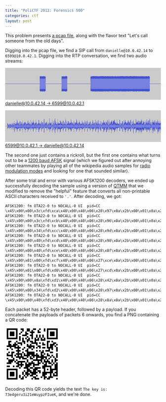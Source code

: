 ```yaml
---
title: "PoliCTF 2012: Forensics 500"
categories: ctf
layout: post
---
```


This problem presents [a pcap file][communication.pcap], along with the flavor text "Let's call someone from the old days".

Digging into the pcap file, we find a SIP call from `danielle@10.0.42.14` to `6599@10.0.42.1`.  Digging into the RTP conversation, we find two audio streams:

[![danielle@10.0.42.14 to 6599@10.0.42.1][danielle_6599.png]<br/>danielle@10.0.42.14 -> 6599@10.0.42.1][danielle_6599.au]

[![6599@10.0.42.1 to danielle@10.0.42.14][6599_danielle.png]<br/>6599@10.0.42.1 -> danielle@10.0.42.14][6599_danielle.au]

The second one just contains a rickroll, but the first one contains what turns out to be a [1200 baud AFSK][wikipedia_afsk] signal (which we figured out after annoying other teammates by playing all of the wikipedia audio samples for [radio modulation modes][wikipedia_modulation] and looking for one that sounded similar).

After some trial and error with various AFSK1200 decoders, we ended up successfully decoding the sample using a version of [QTMM][qtmm] that we modified to remove the "helpful" feature that converts all non-printable ASCII characters received to `'.'`.  After decoding, we got:

    AFSK1200: fm OTA22-0 to NOCALL-0 UI  pid=CC
    \x45\x00\x00\x3c\xfd\xca\x40\x00\x40\x06\x28\x97\x0a\x2b\x00\x01\x0a\x2b\x00\x04\x9a\xd8\x27\x0f\xa9\xfd\x3f\x7c\x00\x00\x00\x00\xa0\x02\x04\x00\xc1\x9a\x00\x00\x02\x04\x01\x00\x04\x02\x08\x0a\x04\xa7\xc2\xb6\x00\x00\x00\x00\x01\x03\x03\x07
    AFSK1200: fm OTA22-0 to NOCALL-0 UI  pid=CC
    \x45\x00\x00\x3c\xfd\xcb\x40\x00\x40\x06\x28\x96\x0a\x2b\x00\x01\x0a\x2b\x00\x04\x9a\xd8\x27\x0f\xa9\xfd\x3f\x7c\x00\x00\x00\x00\xa0\x02\x04\x00\xc0\x6e\x00\x00\x02\x04\x01\x00\x04\x02\x08\x0a\x04\xa7\xc3\xe2\x00\x00\x00\x00\x01\x03\x03\x07
    AFSK1200: fm OTA22-0 to NOCALL-0 UI  pid=CC
    \x45\x00\x00\x34\xfd\xcc\x40\x00\x40\x06\x28\x9d\x0a\x2b\x00\x01\x0a\x2b\x00\x04\x9a\xd8\x27\x0f\xa9\xfd\x3f\x7d\x7a\x0c\xd3\xbd\x80\x10\x00\x08\xfc\xc9\x00\x00\x01\x01\x08\x0a\x04\xa7\xc4\xf6\x00\x12\xa2\xb4
    AFSK1200: fm OTA22-0 to NOCALL-0 UI  pid=CC
    \x45\x00\x00\x40\xfd\xcd\x40\x00\x40\x06\x28\x90\x0a\x2b\x00\x01\x0a\x2b\x00\x04\x9a\xd8\x27\x0f\xa9\xfd\x3f\x7d\x7a\x0c\xd3\xbd\xb0\x10\x00\x08\x29\xf2\x00\x00\x01\x01\x08\x0a\x04\xa7\xc4\xf6\x00\x12\xa3\xe1\x01\x01\x05\x0a\x7a\x0c\xd3\xbc\x7a\x0c\xd3\xbd
    AFSK1200: fm OTA22-0 to NOCALL-0 UI  pid=CC
    \x45\x00\x00\x40\xfd\xce\x40\x00\x40\x06\x28\x8f\x0a\x2b\x00\x01\x0a\x2b\x00\x04\x9a\xd8\x27\x0f\xa9\xfd\x3f\x7d\x7a\x0c\xd3\xbd\xb0\x10\x00\x08\x27\xef\x00\x00\x01\x01\x08\x0a\x04\xa7\xc4\xf6\x00\x12\xa5\xe4\x01\x01\x05\x0a\x7a\x0c\xd3\xbc\x7a\x0c\xd3\xbd
    AFSK1200: fm OTA22-0 to NOCALL-0 UI  pid=CC
    \x45\x00\x01\x00\xfd\xcf\x40\x00\x40\x06\x27\xce\x0a\x2b\x00\x01\x0a\x2b\x00\x04\x9a\xd8\x27\x0f\xa9\xfd\x3f\x7d\x7a\x0c\xd3\xbd\x80\x10\x00\x08\xad\xbf\x00\x00\x01\x01\x08\x0a\x04\xa7\xc4\xf6\x00\x12\xa5\xe4\x89\x50\x4e\x47\x0d\x0a\x1a\x0a\x00\x00\x00\x0d\x49\x48\x44\x52\x00\x00\x00\xaf\x00\x00\x00\xaf\x01\x03\x00\x00\x00\xb1\x5c\x1c\x36\x00\x00\x00\x06\x50\x4c\x54\x45\xff\xff\xff\x00\x00\x00\x55\xc2\xd3\x7e\x00\x00\x01\xa3\x49\x44\x41\x54\x48\x89\xbd\x97\xc1\xb1\x83\x30\x0c\x44\x37\x93\x83\x8f\x94\xe0\x4e\xa0\x31\x66\x60\x26\x8d\x41\x27\x94\xc0\x91\x03\x83\xfe\xae\xcc\xcf\xff\x0d\x2c\x3e\x38\xf0\xcc\xc1\x96\x56\x6b\x05\x78\x7e\x94\xe0\xc0\xb0\xbf\x73\xda\xca\xaa\xf7\xc5\x8b\x17\xa0\xe2\x45\xcc\xa7\x11\x65\xdd\x21\x66\xc5\x6b\x9c\x15\x3d\x49\x5c\x98\x36\x7e\x30\xc5\x13\x98\xbf\xd3\xa6\x3d\xe1\x31\x8c\x57\x9c\x88\xa5\xfb\x6c\xc7\x13\x58\xf1\xe6\xc4\xec\xde\xf8\x2f\x0d\x2e\x2c\x15\x31\xb1\x63\xbd\xa7\x7f\x62\x33\xe1\x56\x29\xab\x84\xcc\x08\xd4\x5f\x62\xc5\xc3\x2e\x21\xc7\x67\x0b\x69\x38\x9f\xdc\xb8\x67\xa8\xe3
    AFSK1200: fm OTA22-0 to NOCALL-0 UI  pid=CC
    \x45\x00\x01\x00\xfd\xd0\x40\x00\x40\x06\x27\xcd\x0a\x2b\x00\x01\x0a\x2b\x00\x04\x9a\xd8\x27\x0f\xa9\xfd\x40\x49\x7a\x0c\xd3\xbd\x80\x10\x00\x08\xf7\xac\x00\x00\x01\x01\x08\x0a\x04\xa7\xc4\xf6\x00\x12\xa5\xe4\xea\x66\x85\xa1\xc5\xbb\x1e\x66\x3c\x50\x46\xb9\x76\x80\x6b\xdc\x4e\xaa\xca\x89\x95\x62\x12\xbc\xe3\x5b\xae\x7a\x75\xe2\xf4\x23\x96\xcd\x5c\x8f\xbe\x53\xd0\xf9\x95\x36\x68\xc4\xac\x98\x19\x8c\xf2\xfb\x76\x08\x70\xcd\x8c\x35\x24\x5f\x9e\x5b\xe4\x18\x62\x86\x1b\xf7\xdd\x99\x3b\x51\xbc\x53\x50\x53\x13\xb2\x0f\xeb\xf0\x95\x42\xfe\x84\xd4\x5c\xff\xee\x1d\x23\xce\x8a\xe9\x3b\x3a\x53\xd0\x21\x0e\x95\xab\x19\x33\xca\xdc\x49\x30\xc5\xb9\xc6\x08\x8c\xd5\x8c\xef\xfb\xba\x5d\x30\xa9\x66\x8a\x0c\x56\x8c\x41\x77\x1a\xcb\x75\xe3\x53\xfa\x3e\x3d\x6a\x71\x63\x16\x69\xb4\x28\xf3\xdc\x19\x7e\x58\x71\x09\x79\x2d\xfb\x93\x9a\xa6\xc4\xc3\x67\xef\xe0\xc4\x39\x98\xe2\x29\x58\xa9\x27\xca\x85\x76\x78\x23\x2e\x92\x11\x77\x92\x96\xaf\x0f\x32\xd9\x56\x9c\x83\x35\x1b\xcd\x75\x43\x22\x33\xe3\xd6\x51\xeb\x82\x41\x5a\xa0\xee\x34\x37\x5e
    AFSK1200: fm OTA22-0 to NOCALL-0 UI  pid=CC
    \x45\x00\x00\x8a\xfd\xd1\x40\x00\x40\x06\x28\x42\x0a\x2b\x00\x01\x0a\x2b\x00\x04\x9a\xd8\x27\x0f\xa9\xfd\x41\x15\x7a\x0c\xd3\xbd\x80\x18\x00\x08\x02\xba\x00\x00\x01\x01\x08\x0a\x04\xa7\xc4\xf6\x00\x12\xa5\xe4\xd4\x51\xd3\x75\x19\xef\x3d\x1b\xce\x69\x2b\x66\xdc\x7a\x4d\x92\x54\xb3\xf6\x95\x29\x7e\x02\x87\x24\x8d\xaf\x29\xb9\x71\x76\xb6\x32\x25\x65\x77\xac\x61\xc6\x8a\xb7\x3a\xdb\xd6\x02\x96\x8b\xfa\x4a\x9d\x19\xf1\xfd\x1f\x10\xcd\x7f\x39\xcd\xdf\x26\xde\x84\x9f\x1f\x3f\x12\x35\xc5\xcb\x56\x7f\xcb\xc1\x00\x00\x00\x00\x49\x45\x4e\x44\xae\x42\x60\x82
    AFSK1200: fm OTA22-0 to NOCALL-0 UI  pid=CC
    \x45\x00\x00\x34\xfd\xd2\x40\x00\x40\x06\x28\x97\x0a\x2b\x00\x01\x0a\x2b\x00\x04\x9a\xd8\x27\x0f\xa9\xfd\x41\x6b\x7a\x0c\xd3\xbd\x80\x11\x00\x08\xf7\xaa\x00\x00\x01\x01\x08\x0a\x04\xa7\xc4\xf6\x00\x12\xa5\xe4
    AFSK1200: fm OTA22-0 to NOCALL-0 UI  pid=CC
    \x45\x00\x00\x40\xfd\xd3\x40\x00\x40\x06\x28\x8a\x0a\x2b\x00\x01\x0a\x2b\x00\x04\x9a\xd8\x27\x0f\xa9\xfd\x41\x6c\x7a\x0c\xd3\xbd\xb0\x10\x00\x08\x25\x3a\x00\x00\x01\x01\x08\x0a\x04\xa7\xc5\x2b\x00\x12\xa6\x75\x01\x01\x05\x0a\x7a\x0c\xd3\xbc\x7a\x0c\xd3\xbd

Each packet has a 52-byte header, followed by a payload.  If you concatenate the payloads of packets 6 onwards, you find a PNG containing a QR code:

![PNG from decoded audio][danielle_6599_afsk1200_decoded.png]

Decoding this QR code yields the text `The key is: 73e4geru3i21eWuypzFIueK`, and we're done.

[communication.pcap]: /postfiles/2012-11-19-polictf-2012-forensics-500/communication.pcap
[danielle_6599.au]: /postfiles/2012-11-19-polictf-2012-forensics-500/danielle_6599.au
[danielle_6599.png]: /postfiles/2012-11-19-polictf-2012-forensics-500/danielle_6599.png
[6599_danielle.au]: /postfiles/2012-11-19-polictf-2012-forensics-500/6599_danielle.au
[6599_danielle.png]: /postfiles/2012-11-19-polictf-2012-forensics-500/6599_danielle.png
[danielle_6599_afsk1200_decoded.png]: /postfiles/2012-11-19-polictf-2012-forensics-500/danielle_6599_afsk1200_decoded.png

[wikipedia_afsk]: https://en.wikipedia.org/wiki/Frequency-shift_keying#Audio_FSK
[wikipedia_modulation]: https://en.wikipedia.org/wiki/Category:Quantized_radio_modulation_modes
[qtmm]: https://github.com/csete/qtmm
